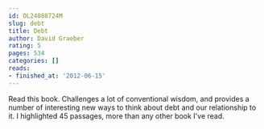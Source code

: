 ```yaml
---
id: OL24088724M
slug: debt
title: Debt
author: David Graeber
rating: 5
pages: 534
categories: []
reads:
- finished_at: '2012-06-15'
---
```

Read this book. Challenges a lot of conventional wisdom, and provides a number of interesting new ways to think about debt and our relationship to it. I highlighted 45 passages, more than any other book I've read.

